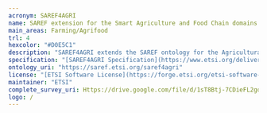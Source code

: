 ```yaml
---
acronym: SAREF4AGRI
name: SAREF extension for the Smart Agriculture and Food Chain domains
main_areas: Farming/Agrifood
trl: 4
hexcolor: "#D0E5C1"
description: "SAREF4AGRI extends the SAREF ontology for the Agricultural domain. SAREF4AGRI currently focuses on two examples, which are the livestock farming and smart irrigation use cases. Various other examples exist in the Smart Agriculture and Food Chain domains, such as arable farming, horticulture, agricultural equipment, greenhouses and food chain. As all the SAREF ontologies, SAREF4AGRI is a dynamic semantic model that is meant to evolve over time."
specification: "[SAREF4AGRI Specification](https://www.etsi.org/deliver/etsi_ts/103400_103499/10341006/01.01.02_60/ts_10341006v010102p.pdf)"
ontology_uri: "https://saref.etsi.org/saref4agri"
license: "[ETSI Software License](https://forge.etsi.org/etsi-software-license)""
maintainer: "ETSI"
complete_survey_uri: Https://drive.google.com/file/d/1sT8Btj-7CDieFL2gqWG9GCRmPuv0nOj2/view?usp=sharin
logo: /
---
```


